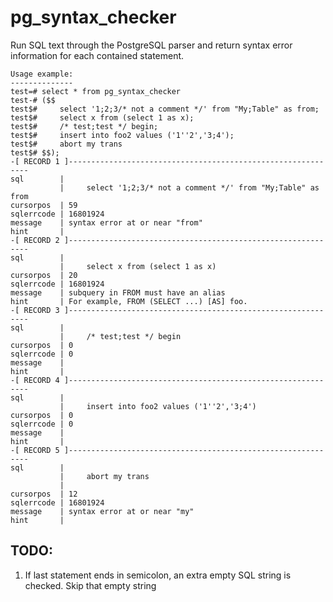 pg_syntax_checker
=======

Run SQL text through the PostgreSQL parser and return syntax error information for each contained statement.

```
Usage example:
--------------
test=# select * from pg_syntax_checker
test-# ($$
test$#     select '1;2;3/* not a comment */' from "My;Table" as from;
test$#     select x from (select 1 as x);
test$#     /* test;test */ begin;
test$#     insert into foo2 values ('1''2','3;4');
test$#     abort my trans
test$# $$);
-[ RECORD 1 ]-------------------------------------------------------------
sql        | 
           |     select '1;2;3/* not a comment */' from "My;Table" as from
cursorpos  | 59
sqlerrcode | 16801924
message    | syntax error at or near "from"
hint       | 
-[ RECORD 2 ]-------------------------------------------------------------
sql        | 
           |     select x from (select 1 as x)
cursorpos  | 20
sqlerrcode | 16801924
message    | subquery in FROM must have an alias
hint       | For example, FROM (SELECT ...) [AS] foo.
-[ RECORD 3 ]-------------------------------------------------------------
sql        | 
           |     /* test;test */ begin
cursorpos  | 0
sqlerrcode | 0
message    | 
hint       | 
-[ RECORD 4 ]-------------------------------------------------------------
sql        | 
           |     insert into foo2 values ('1''2','3;4')
cursorpos  | 0
sqlerrcode | 0
message    | 
hint       | 
-[ RECORD 5 ]-------------------------------------------------------------
sql        | 
           |     abort my trans
           | 
cursorpos  | 12
sqlerrcode | 16801924
message    | syntax error at or near "my"
hint       | 
```

TODO:
--------------
1. If last statement ends in semicolon, an extra empty SQL string is checked. Skip that empty string
